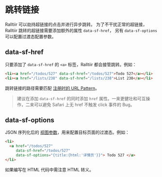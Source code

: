 # 跳转链接

Ralltiir 可以劫持超链接的点击并进行异步跳转。
为了不干扰正常的超链接，Ralltiir 跳转的超链接需要添加额外的属性 `data-sf-href`，
另有 `data-sf-options` 可以配置过渡态配置参数。

## data-sf-href

只要添加了 `data-sf-href` 的 `<a>` 标签，Ralltiir 都会接管跳转。例如：

```html
<li><a href="/todos/527" data-sf-href="/todos/527">Todo 527</a></li>
<li><a href="/lists/238" data-sf-href="/lists/238">List 238</a></li>
```

跳转链接的路径需要匹配 [注册时的 URL Pattern][router]。

> 建议在添加 `data-sf-href` 的同时添加 `href` 属性。一来更健壮和可互操作，二来可以避免 Safari 上无 href 不触发 click 事件的 Bug。

## data-sf-options

JSON 序列化后的 [视图参数][view-options]，用来配置目标页面的过渡态。例如：

```html
<li>
  <a href="/todos/527"
     data-sf-href="/todos/527"
     data-sf-options="{title:{html:'详情页'}}"> Todo 527 </a>
</li>
```

如果编写在 HTML 代码中需注意 HTML 转义。

[view-options]: /get-started/view-options.md
[router]: /get-started/router.md
